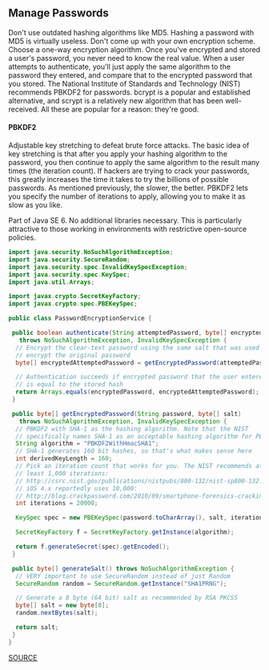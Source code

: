 ## Manage Passwords
Don't use outdated hashing algorithms like MD5. Hashing a password with MD5 is virtually useless. Don't come up with your own encryption scheme. Choose a one-way encryption algorithm. Once you've encrypted and stored a user's password, you never need to know the real value. When a user attempts to authenticate, you'll just apply the same algorithm to the password they entered, and compare that to the encrypted password that you stored. The National Institute of Standards and Technology (NIST) recommends PBKDF2 for passwords. bcrypt is a popular and established alternative, and scrypt is a relatively new algorithm that has been well-received. All these are popular for a reason: they're good. 

#### PBKDF2
Adjustable key stretching to defeat brute force attacks. The basic idea of key stretching is that after you apply your hashing algorithm to the password, you then continue to apply the same algorithm to the result many times (the iteration count). If hackers are trying to crack your passwords, this greatly increases the time it takes to try the billions of possible passwords. As mentioned previously, the slower, the better. PBKDF2 lets you specify the number of iterations to apply, allowing you to make it as slow as you like.

Part of Java SE 6. No additional libraries necessary. This is particularly attractive to those working in environments with restrictive open-source policies.
```java
import java.security.NoSuchAlgorithmException;
import java.security.SecureRandom;
import java.security.spec.InvalidKeySpecException;
import java.security.spec.KeySpec;
import java.util.Arrays;

import javax.crypto.SecretKeyFactory;
import javax.crypto.spec.PBEKeySpec;

public class PasswordEncryptionService {

 public boolean authenticate(String attemptedPassword, byte[] encryptedPassword, byte[] salt)
   throws NoSuchAlgorithmException, InvalidKeySpecException {
  // Encrypt the clear-text password using the same salt that was used to
  // encrypt the original password
  byte[] encryptedAttemptedPassword = getEncryptedPassword(attemptedPassword, salt);

  // Authentication succeeds if encrypted password that the user entered
  // is equal to the stored hash
  return Arrays.equals(encryptedPassword, encryptedAttemptedPassword);
 }

 public byte[] getEncryptedPassword(String password, byte[] salt)
   throws NoSuchAlgorithmException, InvalidKeySpecException {
  // PBKDF2 with SHA-1 as the hashing algorithm. Note that the NIST
  // specifically names SHA-1 as an acceptable hashing algorithm for PBKDF2
  String algorithm = "PBKDF2WithHmacSHA1";
  // SHA-1 generates 160 bit hashes, so that's what makes sense here
  int derivedKeyLength = 160;
  // Pick an iteration count that works for you. The NIST recommends at
  // least 1,000 iterations:
  // http://csrc.nist.gov/publications/nistpubs/800-132/nist-sp800-132.pdf
  // iOS 4.x reportedly uses 10,000:
  // http://blog.crackpassword.com/2010/09/smartphone-forensics-cracking-blackberry-backup-passwords/
  int iterations = 20000;

  KeySpec spec = new PBEKeySpec(password.toCharArray(), salt, iterations, derivedKeyLength);

  SecretKeyFactory f = SecretKeyFactory.getInstance(algorithm);

  return f.generateSecret(spec).getEncoded();
 }

 public byte[] generateSalt() throws NoSuchAlgorithmException {
  // VERY important to use SecureRandom instead of just Random
  SecureRandom random = SecureRandom.getInstance("SHA1PRNG");

  // Generate a 8 byte (64 bit) salt as recommended by RSA PKCS5
  byte[] salt = new byte[8];
  random.nextBytes(salt);

  return salt;
 }
}
```
[SOURCE](http://blog.jerryorr.com/2012/05/secure-password-storage-lots-of-donts.html)
